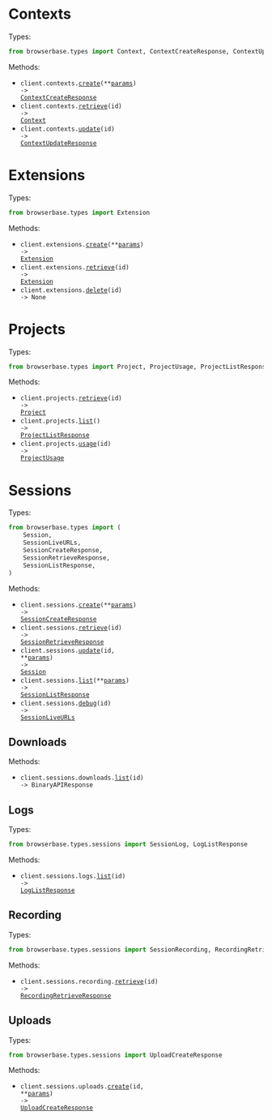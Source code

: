 # Contexts

Types:

```python
from browserbase.types import Context, ContextCreateResponse, ContextUpdateResponse
```

Methods:

- <code title="post /v1/contexts">client.contexts.<a href="./src/browserbase/resources/contexts.py">create</a>(\*\*<a href="src/browserbase/types/context_create_params.py">params</a>) -> <a href="./src/browserbase/types/context_create_response.py">ContextCreateResponse</a></code>
- <code title="get /v1/contexts/{id}">client.contexts.<a href="./src/browserbase/resources/contexts.py">retrieve</a>(id) -> <a href="./src/browserbase/types/context.py">Context</a></code>
- <code title="put /v1/contexts/{id}">client.contexts.<a href="./src/browserbase/resources/contexts.py">update</a>(id) -> <a href="./src/browserbase/types/context_update_response.py">ContextUpdateResponse</a></code>

# Extensions

Types:

```python
from browserbase.types import Extension
```

Methods:

- <code title="post /v1/extensions">client.extensions.<a href="./src/browserbase/resources/extensions.py">create</a>(\*\*<a href="src/browserbase/types/extension_create_params.py">params</a>) -> <a href="./src/browserbase/types/extension.py">Extension</a></code>
- <code title="get /v1/extensions/{id}">client.extensions.<a href="./src/browserbase/resources/extensions.py">retrieve</a>(id) -> <a href="./src/browserbase/types/extension.py">Extension</a></code>
- <code title="delete /v1/extensions/{id}">client.extensions.<a href="./src/browserbase/resources/extensions.py">delete</a>(id) -> None</code>

# Projects

Types:

```python
from browserbase.types import Project, ProjectUsage, ProjectListResponse
```

Methods:

- <code title="get /v1/projects/{id}">client.projects.<a href="./src/browserbase/resources/projects.py">retrieve</a>(id) -> <a href="./src/browserbase/types/project.py">Project</a></code>
- <code title="get /v1/projects">client.projects.<a href="./src/browserbase/resources/projects.py">list</a>() -> <a href="./src/browserbase/types/project_list_response.py">ProjectListResponse</a></code>
- <code title="get /v1/projects/{id}/usage">client.projects.<a href="./src/browserbase/resources/projects.py">usage</a>(id) -> <a href="./src/browserbase/types/project_usage.py">ProjectUsage</a></code>

# Sessions

Types:

```python
from browserbase.types import (
    Session,
    SessionLiveURLs,
    SessionCreateResponse,
    SessionRetrieveResponse,
    SessionListResponse,
)
```

Methods:

- <code title="post /v1/sessions">client.sessions.<a href="./src/browserbase/resources/sessions/sessions.py">create</a>(\*\*<a href="src/browserbase/types/session_create_params.py">params</a>) -> <a href="./src/browserbase/types/session_create_response.py">SessionCreateResponse</a></code>
- <code title="get /v1/sessions/{id}">client.sessions.<a href="./src/browserbase/resources/sessions/sessions.py">retrieve</a>(id) -> <a href="./src/browserbase/types/session_retrieve_response.py">SessionRetrieveResponse</a></code>
- <code title="post /v1/sessions/{id}">client.sessions.<a href="./src/browserbase/resources/sessions/sessions.py">update</a>(id, \*\*<a href="src/browserbase/types/session_update_params.py">params</a>) -> <a href="./src/browserbase/types/session.py">Session</a></code>
- <code title="get /v1/sessions">client.sessions.<a href="./src/browserbase/resources/sessions/sessions.py">list</a>(\*\*<a href="src/browserbase/types/session_list_params.py">params</a>) -> <a href="./src/browserbase/types/session_list_response.py">SessionListResponse</a></code>
- <code title="get /v1/sessions/{id}/debug">client.sessions.<a href="./src/browserbase/resources/sessions/sessions.py">debug</a>(id) -> <a href="./src/browserbase/types/session_live_urls.py">SessionLiveURLs</a></code>

## Downloads

Methods:

- <code title="get /v1/sessions/{id}/downloads">client.sessions.downloads.<a href="./src/browserbase/resources/sessions/downloads.py">list</a>(id) -> BinaryAPIResponse</code>

## Logs

Types:

```python
from browserbase.types.sessions import SessionLog, LogListResponse
```

Methods:

- <code title="get /v1/sessions/{id}/logs">client.sessions.logs.<a href="./src/browserbase/resources/sessions/logs.py">list</a>(id) -> <a href="./src/browserbase/types/sessions/log_list_response.py">LogListResponse</a></code>

## Recording

Types:

```python
from browserbase.types.sessions import SessionRecording, RecordingRetrieveResponse
```

Methods:

- <code title="get /v1/sessions/{id}/recording">client.sessions.recording.<a href="./src/browserbase/resources/sessions/recording.py">retrieve</a>(id) -> <a href="./src/browserbase/types/sessions/recording_retrieve_response.py">RecordingRetrieveResponse</a></code>

## Uploads

Types:

```python
from browserbase.types.sessions import UploadCreateResponse
```

Methods:

- <code title="post /v1/sessions/{id}/uploads">client.sessions.uploads.<a href="./src/browserbase/resources/sessions/uploads.py">create</a>(id, \*\*<a href="src/browserbase/types/sessions/upload_create_params.py">params</a>) -> <a href="./src/browserbase/types/sessions/upload_create_response.py">UploadCreateResponse</a></code>
